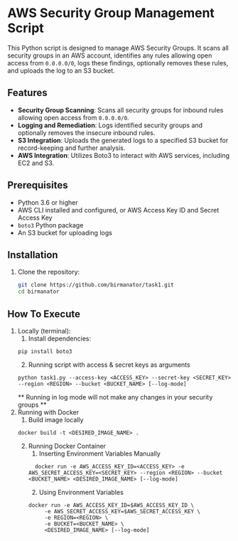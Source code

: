 # AWS Security Group Management Script

This Python script is designed to manage AWS Security Groups. It scans all security groups in an AWS account, identifies any rules allowing open access from `0.0.0.0/0`, logs these findings, optionally removes these rules, and uploads the log to an S3 bucket.

## Features

- **Security Group Scanning**: Scans all security groups for inbound rules allowing open access from `0.0.0.0/0`.
- **Logging and Remediation**: Logs identified security groups and optionally removes the insecure inbound rules.
- **S3 Integration**: Uploads the generated logs to a specified S3 bucket for record-keeping and further analysis.
- **AWS Integration**: Utilizes Boto3 to interact with AWS services, including EC2 and S3.

## Prerequisites

- Python 3.6 or higher
- AWS CLI installed and configured, or AWS Access Key ID and Secret Access Key
- `boto3` Python package
- An S3 bucket for uploading logs

## Installation

1. Clone the repository:
   ```bash
   git clone https://github.com/birmanator/task1.git
   cd birmanator

## How To Execute
1) Locally (terminal): 
   1) Install dependencies:
   ```
   pip install boto3
   ```
   2) Running script with access & secret keys as arguments
   ```
   python task1.py --access-key <ACCESS_KEY> --secret-key <SECRET_KEY> --region <REGION> --bucket <BUCKET_NAME> [--log-mode]
    ```
   ** Running in log mode will not make any changes in your security groups **
2) Running with Docker 
   1) Build image locally
   ```
   docker build -t <DESIRED_IMAGE_NAME> .
    ```
   2) Running Docker Container
      1) Inserting Environment Variables Manually 
      ```commandline
        docker run -e AWS_ACCESS_KEY_ID=<ACCESS_KEY> -e AWS_SECRET_ACCESS_KEY=<SECRET_KEY> --region <REGION> --bucket <BUCKET_NAME> <DESIRED_IMAGE_NAME> [--log-mode]
      ```
      2) Using Environment Variables
      ```
      docker run -e AWS_ACCESS_KEY_ID=$AWS_ACCESS_KEY_ID \   
           -e AWS_SECRET_ACCESS_KEY=$AWS_SECRET_ACCESS_KEY \
           -e REGION=<REGION> \
           -e BUCKET=<BUCKET_NAME> \
           <DESIRED_IMAGE_NAME> [--log-mode]
      ``` 
